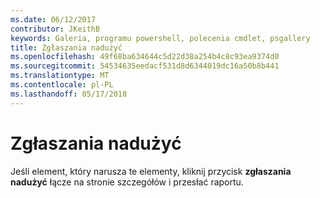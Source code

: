 ```yaml
---
ms.date: 06/12/2017
contributor: JKeithB
keywords: Galeria, programu powershell, polecenia cmdlet, psgallery
title: Zgłaszania nadużyć
ms.openlocfilehash: 49f68ba634644c5d22d38a254b4c8c93ea9374d0
ms.sourcegitcommit: 54534635eedacf531d8d6344019dc16a50b8b441
ms.translationtype: MT
ms.contentlocale: pl-PL
ms.lasthandoff: 05/17/2018
---
```

# <a name="report-abuse"></a>Zgłaszania nadużyć

Jeśli element, który narusza te elementy, kliknij przycisk **zgłaszania nadużyć** łącze na stronie szczegółów i przesłać raportu.